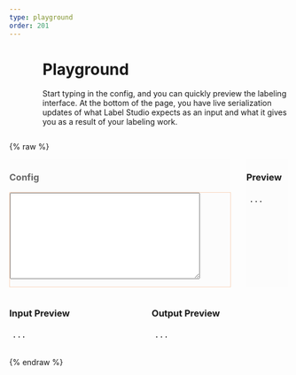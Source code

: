 ```yaml
---
type: playground
order: 201
---
```


<div style="padding-left: 60px; max-width: 700px; margin: 0 auto; margin-bottom: 2em;">
    <h1>Playground</h1>
    Start typing in the config, and you can quickly preview the labeling interface. At the bottom of the page, you have live serialization updates of what Label Studio expects as an input and what it gives you as a result of your labeling work.
</div>


{% raw %}

<style scoped>
 .content {
     max-width: none !important;
     padding-right: 50px;
     margin-left: 0px !important;
 }

 .validation {
     margin-top: 1em;
     margin-left: 1em;
     color: red;
 }
 
 iframe {
     border: 0px;
 }

 #render-editor {
     width: 100%;
 }

 #editor-wrap {
     background-color: rgb(252,252,252);
     padding: 5px;
     display: none;
 }

 .preview {
     padding: 5px;
     overflow: auto;
 }
 
.editor-row {
    display: flex; 
    margin-bottom: 1em; 
    width: 100%;
}

 .data-row {
    display: flex;
 }
 
.preview-col {
    width: 60%; 
    flex: 1; 
    background: rgb(252,252,252);
 }

 .editor-area {
 border: 1px solid #f48a4259;
 }
 
 .config-col {
    color: rgba(0,0,0,.6); 
    background: rgb(252,252,252); 
    margin-right: 2em; 
    width: 400px; 
    
 }

 .input-col {
 width: 49%;
 margin-right: 2%;
 }

 .output-col {
    width: 49%;
 }
 
@media screen and (max-width: 900px) {
.editor-row {
    flex-direction: column;
 }

 .data-row {
    flex-direction: column;
 }

.preview-col {
    width: 100%;
}

.config-col {
    widht: 100%;
 }
 
 .input-col, .output-col { width: 100%; }
 
}
 
</style>

<div>
  <div class="editor-row">
    <div class="config-col">
      <h3>Config</h3>
      <div class="editor-area">
      <!-- Textarea -->
      <textarea name="label_config" cols="40" rows="10" class="project-form htx-html-editor"
                id="id_label_config"></textarea>
      <div class="validation"></div>
      </div>
    </div>
    <div class="preview-col">
      <h3>Preview</h3>
      <div id="editor-wrap"></div>
      <pre class="preview" id="preload-editor">...</pre>
    </div>
  </div>
</div>
<!--  & Preview in two cols -->
<div class="data-row">
  <div class="input-col">
    <h3>Input Preview</h3>
    <div>
      <pre class="preview" id="upload-data-example">...</pre>
    </div>
  </div>
  <div class="output-col">
    <h3>Output Preview</h3>
    <div class="ui positive message">
      <pre class="preview" id="data-results">...</pre>
    </div>
  </div>
</div>
</div>

<script>
 function debounce(func, wait, immediate) {
     let timeout;

     return function () {
         const context = this, args = arguments;
         const later = () => {
             timeout = null;
             if (!immediate) func.apply(context, args);
         };
         const callNow = immediate && !timeout;

         clearTimeout(timeout);
         timeout = setTimeout(later, wait);
         if (callNow) func.apply(context, args);
     };
 }

 $(function () {
     // serialize editor output by timer
     setInterval(function () {
         if (typeof Htx !== 'undefined') {
             $('#data-results').text(JSON.stringify(Htx.completionStore.selected.serializeCompletion(), null, 4));
             $('#data-results').parent().show();
         }
     }, 500);

     var host = "https://go.heartex.net";
     var url_string = window.location.href
     var url = new URL(url_string);
     
     // Label code mirror
     let labelEditor = CodeMirror.fromTextArea(document.getElementById('id_label_config'), {
         lineNumbers: true,
         mode: "text/html",         
     });

     var _c = url.searchParams.get("config");
     if (_c && _c.length > 0) {
         console.log("wtf");
         var config = url.searchParams.get("config");
         config = config.replace(/[<][b][r][>]/gm, "\n");
         labelEditor.setValue(config);
         validate_config();
     } else {
         labelEditor.setValue("<View>\n  \n</View>");
     }
     
     // refresh for proper line numbers drawing
     labelEditor.refresh();
     // add validation
     labelEditor.on('change', debounce(function (editor) {
         validate_config(editor);
     }, 500));

     window.labelEditor = labelEditor;

     function validate_name() {
         let name = $('#id_title').val();
         validation_message('', 0);         
         return 0;
     }

     function validation_message(msg, status) {
         let o = $('.validation');
         o.text(msg);

         if (status === -1) {
             o.removeClass('hidden');
             o.addClass('visible');
         }
         if (status === 0) {
             o.removeClass('visible');
             o.addClass('hidden');
         }
     }

     // storage of validation results
     // let is_collection_ok = false;
     let is_label_ok = false;

     function editor_iframe(res) {
         // generate new iframe
         let iframe = $('<iframe><iframe>');
         iframe.className="editor-preview";
         // add iframe to wrapper div
         $('#editor-wrap').append(iframe);
         $('#editor-wrap').fadeIn();
         
         iframe.on('load', function () {
             // remove old iframe
             $('#render-editor').hide();
             $('#render-editor').remove();
             // assign id to new iframe
             iframe.attr('id', 'render-editor');
             iframe.show();
             // set height for iframe
             let obj = document.getElementById('render-editor');
             obj.style.height = (obj.contentWindow.document.body.scrollHeight + 30) + 'px';
             // hide "..."
             $('#preload-editor').hide();
         });

         // load new data into iframe
         iframe.attr('srcdoc', res);
     }

     function show_render_editor(editor) {
         let config = labelEditor.getValue();
         $.ajax({
             url: host + '/demo/render-editor?full_editor=t&config=' + encodeURIComponent(config),
             method: 'GET',
             success: editor_iframe,
             error: function() {
                 $('#preload-editor').show();
             }
         })
     }
     
     // send request to server with configs to validate
     function validate_config(editor) {

         // get current scheme type from current editor
         let url = host + '/api/projects/validate/';
         var val = labelEditor.getValue();

         if (!val.length)
             return;

         // label config validation
         $.ajax({
             url: url,
             method: 'POST',
             data: {label_config: val},
             success: function (res) {
                 is_label_ok = true;
                 validation_message('', 0);
                 $('#render-editor').show();
                 show_render_editor(editor);
                 // check_submit_button();
             },
             error: function (res) {
                 is_label_ok = false;
                 validation_message(res.responseJSON['label_config'][0], -1);
                 $('#render-editor').hide();
                 // check_submit_button();
             }
         });

         // load sample task
         $.get({
             url: host + '/business/projects/upload-example/',
             data: {label_config: val}
         })
          .fail(o => {
              $('#upload-data-example').text('...')
          })
          .done(o => {
              $('#upload-data-example').text(JSON.stringify(JSON.parse(o), null, 4))
          })
     }

 });
</script>


{% endraw %}
